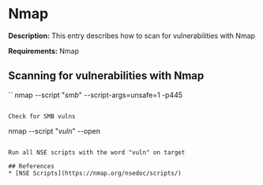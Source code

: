 # Nmap

**Description:** This entry describes how to scan for vulnerabilities with Nmap

**Requirements:** Nmap

## Scanning for vulnerabilities with Nmap

``
nmap --script "*smb*" --script-args=unsafe=1 -p445 <target>
```

Check for SMB vulns

```
nmap --script "*vuln*" --open <target>
```

Run all NSE scripts with the word "vuln" on target
  
## References
* [NSE Scripts](https://nmap.org/nsedoc/scripts/)